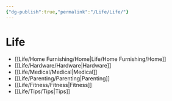 ```yaml
---
{"dg-publish":true,"permalink":"/Life/Life/"}
---
```


# Life
- [[Life/Home Furnishing/Home\|Life/Home Furnishing/Home]]
- [[Life/Hardware/Hardware\|Hardware]]
- [[Life/Medical/Medical\|Medical]]
- [[Life/Parenting/Parenting\|Parenting]]
- [[Life/Fitness/Fitness\|Fitness]]
- [[Life/Tips/Tips\|Tips]]
